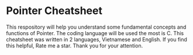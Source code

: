 # Pointer Cheatsheet
 This respository will help you understand some fundamental concepts and functions of Pointer.
 The coding language will be used the most is C.
 This cheatsheet was written in 2 languages, Vietnamese and English.
 If you find this helpful, Rate me a star. Thank you for your attention. 

